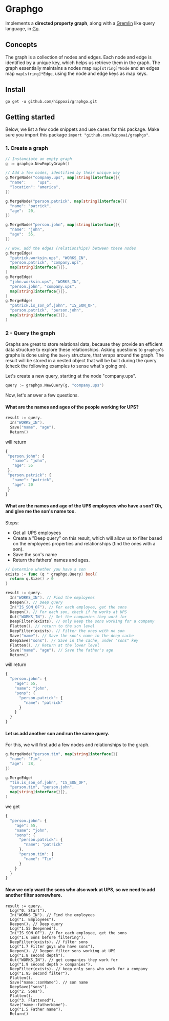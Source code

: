 # Graphgo

Implements a **directed property graph**, along with a [Gremlin](https://tinkerpop.apache.org) like query language, in [Go](https://golang.org).

## Concepts

The graph is a collection of nodes and edges. Each node and edge is identified by a unique key, which helps us retrieve them in the graph. The graph essentially maintains a nodes map `map[string]*Node` and an edges map `map[string]*Edge`, using the node and edge keys as map keys.

## Install

`go get -u github.com/hippoai/graphgo.git`

## Getting started

Below, we list a few code snippets and use cases for this package. Make sure you import this package `import "github.com/hippoai/graphgo"`.

### 1. Create a graph

```go
// Instanciate an empty graph
g := graphgo.NewEmptyGraph()

// Add a few nodes, identified by their unique key
g.MergeNode("company.ups", map[string]interface{}{
  "name":     "ups",
  "location": "america",
})

g.MergeNode("person.patrick", map[string]interface{}{
  "name": "patrick",
  "age":  20,
})

g.MergeNode("person.john", map[string]interface{}{
  "name": "john",
  "age":  55,
})

// Now, add the edges (relationships) between these nodes
g.MergeEdge(
  "patrick.worksin.ups", "WORKS_IN",
  "person.patrick", "company.ups",
  map[string]interface{}{},
)
g.MergeEdge(
  "john.worksin.ups", "WORKS_IN",
  "person.john", "company.ups",
  map[string]interface{}{},
)
g.MergeEdge(
  "patrick.is_son_of.john", "IS_SON_OF",
  "person.patrick", "person.john",
  map[string]interface{}{},
)
```

### 2 - Query the graph

Graphs are great to store relational data, because they provide an efficient data structure to explore these relationships. Asking questions to `graphgo`'s graphs is done using the `Query` structure, that wraps around the graph. The result will be stored in a nested object that will be built during the query (check the following examples to sense what's going on).

Let's create a new query, starting at the node "company.ups".
```go
query := graphgo.NewQuery(g, "company.ups")
```

Now, let's answer a few questions.

#### What are the names and ages of the people working for UPS?
```go
result := query.
  In("WORKS_IN").
  Save("name", "age").
  Return()
```
 will return
 ```javascript
{
  "person.john": {
    "name": "john",
    "age": 55
  },
  "person.patrick": {
    "name": "patrick",
    "age": 20
  }
}
 ```

#### What are the names and age of the UPS employees who have a son? Oh, and give me the son's name too.

Steps:
* Get all UPS employees
* Create a "Deep query" on this result, which will allow us to filter based on the employees properties and relationships (find the ones with a son).
* Save the son's name
* Return the fathers' names and ages.

```go
// Determine whether you have a son
exists := func (q * graphgo.Query) bool{
  return q.Size() > 0
}

result := query.
  In("WORKS_IN"). // Find the employees
  Deepen(). // Deep query
  In("IS_SON_OF"). // For each employee, get the sons
  Deepen(). // For each son, check if he works at UPS
  Out("WORKS_IN"). // Get the companies they work for
  DeepFilter(exists). // only keep the sons working for a company
  Flatten(). // return to the son level
  DeepFilter(exists). // Filter the ones with no son
  Save("name"). // Save the son's name in the deep cache
  DeepSave("sons"). // Save in the cache, under "sons" key
  Flatten(). // Return at the lower level
  Save("name", "age"). // Save the father's age
  Return()
```

will return

```javascript
{
  "person.john": {
    "age": 55,
    "name": "john",
    "sons": {
      "person.patrick": {
        "name": "patrick"
      }
    }
  }
}
```

#### Let us add another son and run the same query.

For this, we will first add a few nodes and relationships to the graph.

```go
g.MergeNode("person.tim", map[string]interface{}{
  "name": "Tim",
  "age":  28,
})

g.MergeEdge(
  "tim.is_son_of.john", "IS_SON_OF",
  "person.tim", "person.john",
  map[string]interface{}{},
)
```

we get

```javascript
{
  "person.john": {
    "age": 55,
    "name": "john",
    "sons": {
      "person.patrick": {
        "name": "patrick"
      },
      "person.tim": {
        "name": "Tim"
      }
    }
  }
}
```

#### Now we only want the sons who also work at UPS, so we need to add another filter somewhere.

```golang
result := query.
  Log("0. Start").
  In("WORKS_IN"). // Find the employees
  Log("1. Employees").
  Deepen(). // Deep query
  Log("1.55 Deepened").
  In("IS_SON_OF"). // For each employee, get the sons
  Log("1.6 Sons before filtering").
  DeepFilter(exists). // filter sons
  Log("1.7 Filter guys who have sons").
  Deepen(). // Deepen filter sons working at UPS
  Log("1.8 second depth").
  Out("WORKS_IN"). // get companies they work for
  Log("1.9 second depth > companies").
  DeepFilter(exists). // keep only sons who work for a company
  Log("1.95 second filter").
  Flatten().
  Save("name::sonName"). // son name
  DeepSave("sons").
  Log("2. Sons").
  Flatten().
  Log("3. Flattened").
  Save("name::fatherName").
  Log("1.5 Father name").
  Return()
```
